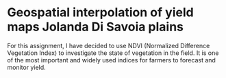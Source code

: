 # Geospatial interpolation of yield maps Jolanda Di Savoia plains
For this assignment, I have decided to use NDVI (Normalized Difference Vegetation Index) to investigate the state of vegetation in the field. It is one of the most important and widely used indices for farmers to forecast and monitor yield.

